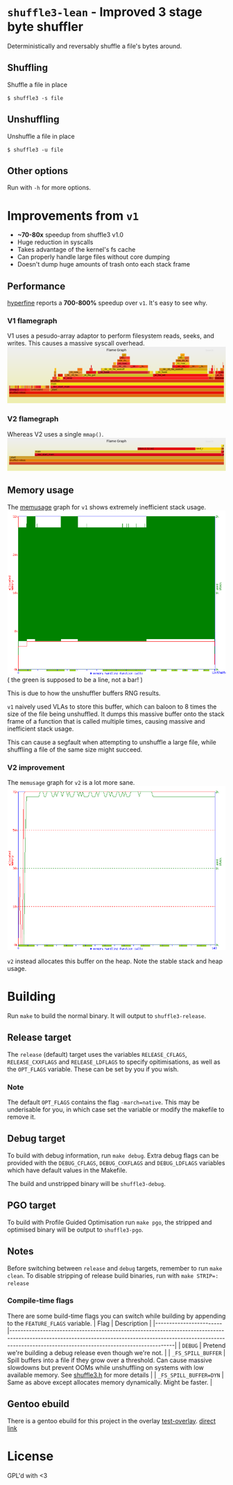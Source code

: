 # `shuffle3-lean` - Improved 3 stage byte shuffler

Deterministically and reversably shuffle a file's bytes around.

## Shuffling
Shuffle a file in place

``` shell
$ shuffle3 -s file
```

## Unshuffling
Unshuffle a file in place

``` shell
$ shuffle3 -u file
```

## Other options
Run with `-h` for more options.

# Improvements from `v1`
* **~70-80x** speedup from shuffle3 v1.0
* Huge reduction in syscalls
* Takes advantage of the kernel's fs cache
* Can properly handle large files without core dumping
* Doesn't dump huge amounts of trash onto each stack frame

## Performance
[hyperfine](https://github.com/sharkdp/hyperfine) reports a **700-800%** speedup over `v1`.
It's easy to see why.

### V1 flamegraph
V1 uses a pesudo-array adaptor to perform filesystem reads, seeks, and writes. This causes a massive syscall overhead.
![](./profiling/release-flame-old.png)

### V2 flamegraph
Whereas V2 uses a single `mmap()`.
![](./profiling/release-flame.png)

## Memory usage
The [memusage](https://www.systutorials.com/docs/linux/man/1-memusage/) graph for `v1` shows extremely inefficient stack usage.
![](./profiling/old-mem.png)
( the green is supposed to be a line, not a bar! )

This is due to how the unshuffler buffers RNG results.

`v1` naively used VLAs to store this buffer, which can baloon to 8 times the size of the file being unshuffled.
It dumps this massive buffer onto the stack frame of a function that is called multiple times, causing massive and inefficient stack usage.

This can cause a segfault when attempting to unshuffle a large file, while shuffling a file of the same size might succeed.

### V2 improvement
The `memusage` graph for `v2` is a lot more sane.
![](./profiling/mem.png)

`v2` instead allocates this buffer on the heap. Note the stable stack and heap usage.


# Building
Run `make` to build the normal binary. It will output to `shuffle3-release`.

## Release target
The `release` (default) target uses the variables `RELEASE_CFLAGS`, `RELEASE_CXXFLAGS` and `RELEASE_LDFLAGS` to specify opitimisations, as well as the `OPT_FLAGS` variable. These can be set by you if you wish.

### Note
The default `OPT_FLAGS` contains the flag `-march=native`. This may be underisable for you, in which case set the variable or modify the makefile to remove it.

## Debug target
To build with debug information, run `make debug`. Extra debug flags can be provided with the `DEBUG_CFLAGS`, `DEBUG_CXXFLAGS` and `DEBUG_LDFLAGS` variables which have default values in the Makefile.

The build and unstripped binary will be `shuffle3-debug`.

## PGO target
To build with Profile Guided Optimisation run `make pgo`, the stripped and optimised binary will be output to `shuffle3-pgo`.

## Notes
Before switching between `release` and `debug` targets, remember to run `make clean`.
To disable stripping of release build binaries, run with `make STRIP=: release`

### Compile-time flags
There are some build-time flags you can switch while building by appending to the `FEATURE_FLAGS` variable.
| Flag                   | Description                                                                                                                                                                                                           |
|------------------------|-----------------------------------------------------------------------------------------------------------------------------------------------------------------------------------------------------------------------|
| `DEBUG`                | Pretend we're building a debug release even though we're not.                                                                                                                                                         |
| `_FS_SPILL_BUFFER`     | Spill buffers into a file if they grow over a threshold. Can cause massive slowdowns but prevent OOMs while unshuffling on systems with low available memory. See [shuffle3.h](./include/shuffle3.h) for more details |
| `_FS_SPILL_BUFFER=DYN` | Same as above except allocates memory dynamically. Might be faster.                                                                                                                                                   |


## Gentoo ebuild
There is a gentoo ebuild for this project in the overlay [test-overlay](https://git.flanchan.moe/birb/test-overlay). 
[direct link](https://git.flanchan.moe/birb/test-overlay/src/branch/master/app-misc/shuffle3/shuffle3-2.0.0.ebuild)

# License
GPL'd with <3
